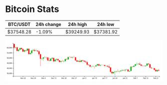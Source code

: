 # Bitcoin Stats

BTC/USDT|24h change|24h high|24h low|
|---|---|---|---|
|$37548.28|-1.09%|$39249.93|$37381.92|

<img src="./chart.svg">
